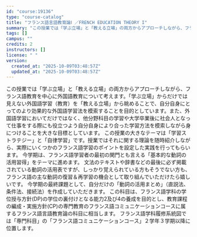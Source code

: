 ```yaml
---
id: "course:19136"
type: "course-catalog"
title: "フランス語言語教育論Ⅰ ／FRENCH EDUCATION THEORY I"
summary: "この授業では「学ぶ立場」と「教える立場」の両方からアプローチしながら、フランス語教育を中心に外国語教育について考えます。「学ぶ立場」からだけでは見えない外国語学習（教育）を「教える立場」から眺めることで、自分自身にとってのより効果的な外国語…"
tags: []
campus: ""
credits: 2
instructors: []
license: " "
version:
  created_at: "2025-10-09T03:48:57Z"
  updated_at: "2025-10-09T03:48:57Z"
---
```


この授業では「学ぶ立場」と「教える立場」の両方からアプローチしながら、フランス語教育を中心に外国語教育について考えます。「学ぶ立場」からだけでは見えない外国語学習（教育）を「教える立場」から眺めることで、自分自身にとってのより効果的な外国語学習法を模索することを目的としています。また、外国語学習においてだけではなく、他分野科目の学習や大学卒業後に社会人となって仕事をする際にも役立つよう自分自身により合った学習方法を模索しながら身につけることを大きな目標としています。 この授業の大きなテーマは「学習ストラテジー」と「自律学習」です。授業ではそれに関する理論を随時紹介しながら、実際にいくつかのフランス語学習のポイントを設定した実践を行ってもらいます。 今学期は、フランス語学習者の最初の関門とも言える「基本的な動詞の活用習得」をテーマに進めます。 文法のテキストや辞書などの最後に必ず掲載されている動詞の活用表ですが、しっかり覚えられている方もそうでない方も、フランス語の主な動詞の復習＆再学習の機会として取り組んでいただけたら嬉しいです。 今学期の最終課題として、自分だけの「動詞の活用まとめ」（直説法、条件法、接続法）を作成していただきます。 この科目は、フランス語学科の学位授与方針(DP)の学位の裏付けとなる能力2及び4の養成を目的とし、教育課程の編成・実施方針(CP)の専門教育のフランス語コミュニケーションコースに属するフランス語言語教育論の科目に相当します。 フランス語学科履修系統図では「専門科目」の「フランス語コミュニケーションコース」２学年３学期以降に位置します。
